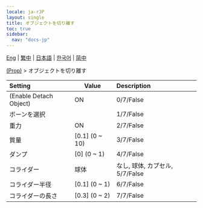 ```yaml
---
locale: ja-rJP
layout: single
title: オブジェクトを切り離す
toc: true
sidebar:
  nav: "docs-jp"
---
```

[Eng](/dancexr/menu/2025.4/prop/detach_object) | [繁中](/tw/dancexr/menu/2025.4/prop/detach_object) | [日本語](/jp/dancexr/menu/2025.4/prop/detach_object) | [한국어](/kr/dancexr/menu/2025.4/prop/detach_object) | [简中](/zh/dancexr/menu/2025.4/prop/detach_object)

[(Prop)](../menu#(Prop)) > オブジェクトを切り離す



| Setting | Value | Description |
| :--- | --- | :--- |
| (Enable Detach Object) | ON | 0/7/False
| ボーンを選択 || 1/7/False
| 重力 | ON | 2/7/False
| 質量 | [0.1] (0 ~ 10) | 3/7/False
| ダンプ | [0] (0 ~ 1) | 4/7/False
| コライダー | 球体 | なし, 球体, カプセル, 5/7/False
| コライダー半径 | [0.1] (0 ~ 1) | 6/7/False
| コライダーの長さ | [0.3] (0 ~ 2) | 7/7/False
